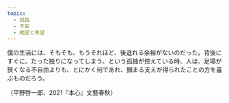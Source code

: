 ```yaml
---
topic:
  - 孤独
  - 不安
  - 絶望と希望
---
```

僕の生活には、そもそも、もうそれほど、後退れる余裕がないのだった。背後にすぐに、たった独りになってしまう、という孤独が控えている時、人は、足場が狭くなる不自由よりも、とにかく何であれ、摑まる支えが得られたことの方を喜ぶものだろう。

（平野啓一郎、2021『本心』文藝春秋）